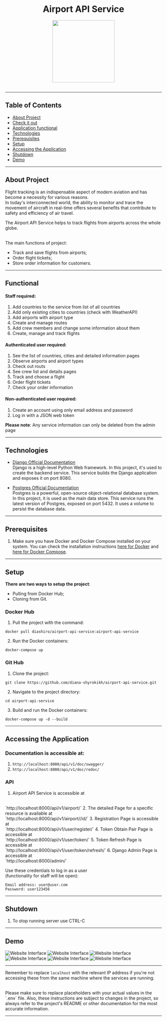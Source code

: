 <div align="center">

# Airport API Service
 
<img src="readme_images/logo.svg" height="200">
</div>

<br>

<hr>

## Table of Contents

- [About Project](#about-project)
- [Check it out](#check-it-out)
- [Application functional](#functional)
- [Technologies](#technologies)
- [Prerequisites](#prerequisites)
- [Setup](#setup)
- [Accessing the Application](#accessing-the-application)
- [Shutdown](#shutdown)
- [Demo](#demo)


<hr>

## About Project

Flight tracking is an indispensable aspect of modern aviation and has become a necessity for various reasons. 
<br>
In today's interconnected world, the ability to monitor and trace the movement of aircraft in real-time 
offers several benefits that contribute to safety and efficiency of air travel.

The Airport API Service helps to track flights from airports across the whole globe.

<br>
The main functions of project:

- Track and save flights from airports;
- Order flight tickets;
- Store order information for customers.

<hr>

## Functional

#### Staff required:

1. Add countries to the service from list of all countries
2. Add only existing cities to countries (check with WeatherAPI)
3. Add airports with airport type
4. Create and manage routes
5. Add crew members and change some information about them
6. Create, manage and track flights

#### Authenticated user required:

1. See the list of countries, cities and detailed information pages
2. Observe airports and airport types
3. Check out routs
4. See crew list and details pages
5. Track and choose a flight
6. Order flight tickets
7. Check your order information

#### Non-authenticated user required:
1. Create an account using only email address and password
2. Log in with a JSON web token

<b>Please note</b>: 
Any service information can only be deleted from the admin page


<hr>

## Technologies

- [Django Official Documentation](https://docs.djangoproject.com/)
<br>Django is a high-level Python Web framework. In this project, it's used to create the backend service. This service builds the Django application and exposes it on port 8080.


- [Postgres Official Documentation](https://www.postgresql.org/docs/)
<br>Postgres is a powerful, open-source object-relational database system. In this project, it is used as the main data store. This service runs the latest version of Postgres, exposed on port 5432. It uses a volume to persist the database data.
<hr>



## Prerequisites

1. Make sure you have Docker and Docker Compose installed on your system. 
You can check the installation instructions [here for Docker](https://docs.docker.com/get-docker/) 
and [here for Docker Compose](https://docs.docker.com/compose/install/).

<hr>

## Setup

<b>There are two ways to setup the project</b>:
- Pulling from Docker Hub;
- Cloning from Git.

### Docker Hub

1. Pull the project with the command:
```
docker pull diashiro/airport-api-service:airport-api-service
```
2. Run the Docker containers:
```
docker-compose up
```

### Git Hub

1. Clone the project:
```
git clone https://github.com/diana-shyrokikh/airport-api-service.git
```
2. Navigate to the project directory:
```
cd airport-api-service
```
3. Build and run the Docker containers:
```
docker-compose up -d --build
```

<hr>

## Accessing the Application

### Documentation is accessible at:
1. `http://localhost:8000/api/v1/doc/swagger/`
2. `http://localhost:8000/api/v1/doc/redoc/`

### API
1. Airport API Service is accessible at 
<br>
`http://localhost:8000/api/v1/airport/`
2. The detailed Page for a specific resource is available at 
<br>
`http://localhost:8000/api/v1/airport/<resource_name>/id/`
3. Registration Page is accessible at 
<br>
`http://localhost:8000/api/v1/user/register/`
4. Token Obtain Pair Page is accessible at 
<br>
`http://localhost:8000/api/v1/user/token/`
5. Token Refresh Page is accessible at 
<br>
`http://localhost:8000/api/v1/user/token/refresh/`
6. Django Admin Page is accessible at
<br>
`http://localhost:8000/admin/`


Use these credentials to log in as a user
<br>(functionality for staff will be open):

    Email address: user@user.com
    Password: user123456

<hr>

## Shutdown

1. To stop running server use CTRL-C

<hr>

## Demo

![Website Interface](readme_images/demo/api_root.png)
![Website Interface](readme_images/demo/flight_list.png)
![Website Interface](readme_images/demo/flight_detail.png)
![Website Interface](readme_images/demo/order_list.png)
![Website Interface](readme_images/demo/order_detail.png)
![Website Interface](readme_images/demo/token_refresh.png)

<hr>

Remember to replace `localhost` with the relevant IP address if you're not accessing these 
from the same machine where the services are running.

<br>
Please make sure to replace placeholders with your actual values in the `.env` file. 
Also, these instructions are subject to changes in the project, 
so always refer to the project's README or other documentation for the most accurate information.

<hr>

